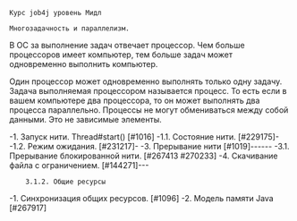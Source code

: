     Курс job4j уровень Мидл

    Многозадачность и параллелизм.

В ОС за выполнение задач отвечает процессор. Чем больше процессоров имеет
компьютер, тем больше задач может одновременно выполнить компьютер.

Один процессор может одновременно выполнять только одну задачу. Задача
выполняемая процессором называется процесс. То есть если в вашем компьютере
два процессора, то он может выполнять два процесса параллельно. Процессы не 
могут обмениваться между собой данными. Это не зависимые элементы.

-1. Запуск нити. Thread#start() [#1016]
-1.1. Состояние нити. [#229175]-
-1.2. Режим ожидания. [#231217]-
-3. Прерывание нити [#1019]------
-3.1. Прерывание блокированной нити. [#267413 #270233]
-4. Скачивание файла с ограничением. [#144271]---

        3.1.2. Общие ресурсы
-1. Синхронизация общих ресурсов. [#1096]
-2. Модель памяти Java [#267917]